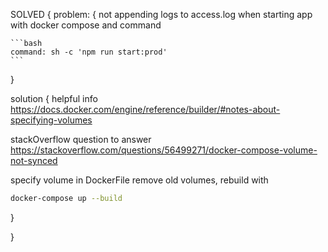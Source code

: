 SOLVED
{
problem: {
not appending logs to access.log when starting
app with docker compose and command

    ```bash
    command: sh -c 'npm run start:prod'
    ```

}

solution {
helpful info
https://docs.docker.com/engine/reference/builder/#notes-about-specifying-volumes

stackOverflow question to answer
https://stackoverflow.com/questions/56499271/docker-compose-volume-not-synced

specify volume in DockerFile
remove old volumes, rebuild with

```bash
docker-compose up --build
```

}

}

